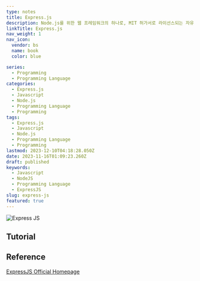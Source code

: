 ```yaml
---
type: notes
title: Express.js
description: Node.js를 위한 웹 프레임워크의 하나로, MIT 허가서로 라이선스되는 자유-오픈 소스 소프트웨어로 출시
linkTitle: Express.js
nav_weight: 1
nav_icon:
  vendor: bs
  name: book
  color: blue

series:
  - Programming
  - Programming Language
categories:
  - Express.js
  - Javascript
  - Node.js
  - Programming Language
  - Programming
tags:
  - Express.js
  - Javascript
  - Node.js
  - Programming Language
  - Programming
lastmod: 2023-12-10T04:18:28.050Z
date: 2023-11-16T01:09:23.260Z
draft: published
keywords:
  - Javascript
  - NodeJS
  - Programming Language
  - ExpressJS
slug: express-js
featured: true
---
```


![Express JS](/content/programming/express-js.png#center "https://medium.com/@dnvavinash/everything-about-express-ce2ab2f0b80d")

## Tutorial

## Reference

[ExpressJS Official Homepage](https://expressjs.com/)
